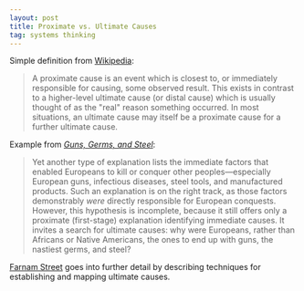 ```yaml
---
layout: post
title: Proximate vs. Ultimate Causes
tag: systems thinking
---
```


Simple definition from [Wikipedia](https://en.wikipedia.org/wiki/Proximate_and_ultimate_causation):

> A proximate cause is an event which is closest to, or immediately responsible for causing, some observed result. This exists in contrast to a higher-level ultimate cause (or distal cause) which is usually thought of as the "real" reason something occurred. In most situations, an ultimate cause may itself be a proximate cause for a further ultimate cause.

Example from _[Guns, Germs, and Steel](https://wwnorton.com/books/9780393354324)_:

> Yet another type of explanation lists the immediate factors that enabled Europeans to kill or conquer other peoples—especially European guns, infectious diseases, steel tools, and manufactured products. Such an explanation is on the right track, as those factors demonstrably _were_ directly responsible for European conquests. However, this hypothesis is incomplete, because it still offers only a proximate (first-stage) explanation identifying immediate causes. It invites a search for ultimate causes: why were Europeans, rather than Africans or Native Americans, the ones to end up with guns, the nastiest germs, and steel?

[Farnam Street](https://fs.blog/2017/05/proximate-vs-root-causes/) goes into further detail by describing techniques for establishing and mapping ultimate causes.
